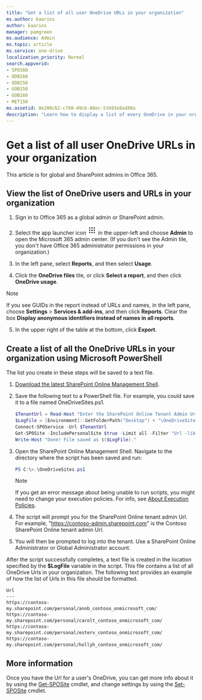 ```yaml
---
title: "Get a list of all user OneDrive URLs in your organization"
ms.author: kaarins
author: kaarins
manager: pamgreen
ms.audience: Admin
ms.topic: article
ms.service: one-drive
localization_priority: Normal
search.appverid:
- SPO160
- ODB160
- ODB150
- GOB150
- GOB160
- MET150
ms.assetid: 8e200cb2-c768-49cb-88ec-53493e8ad80a
description: "Learn how to display a list of every OneDrive in your organization."
---
```


# Get a list of all user OneDrive URLs in your organization

This article is for global and SharePoint admins in Office 365.
  
## View the list of OneDrive users and URLs in your organization

1. Sign in to Office 365 as a global admin or SharePoint admin.
    
2. Select the app launcher icon ![The app launcher icon in Office 365](media/e5aee650-c566-4100-aaad-4cc2355d909f.png) in the upper-left and choose **Admin** to open the Microsoft 365 admin center. (If you don't see the Admin tile, you don't have Office 365 administrator permissions in your organization.) 
    
3. In the left pane, select **Reports**, and then select **Usage**.
    
4. Click the **OneDrive files** tile, or click **Select a report**, and then click **OneDrive usage**.

> [!NOTE]
> If you see GUIDs in the report instead of URLs and names, in the left pane, choose **Settings** > **Services & add-ins**, and then click **Reports**. Clear the box **Display anonymous identifiers instead of names in all reports**.
    
5. In the upper right of the table at the bottom, click **Export**.
    
## Create a list of all the OneDrive URLs in your organization using Microsoft PowerShell
<a name="BKMK_Step2"> </a>

The list you create in these steps will be saved to a text file.
  
1. [Download the latest SharePoint Online Management Shell](https://go.microsoft.com/fwlink/p/?LinkId=255251).
      
2. Save the following text to a PowerShell file. For example, you could save it to a file named OneDriveSites.ps1.
    
     ```PowerShell
    $TenantUrl = Read-Host "Enter the SharePoint Online Tenant Admin Url"
	$LogFile = [Environment]::GetFolderPath("Desktop") + "\OneDriveSites.log"
	Connect-SPOService -Url $TenantUrl
	Get-SPOSite -IncludePersonalSite $true -Limit all -Filter "Url -like '-my.sharepoint.com/personal/" |select Url | Out-File $LogFile -Force
	Write-Host "Done! File saved as $($LogFile)."
     ```

3. Open the SharePoint Online Management Shell. Navigate to the directory where the script has been saved and run:

    ```PowerShell
    PS C:\>.\OneDriveSites.ps1
    ```

   > [!NOTE]
   > If you get an error message about being unable to run scripts, you might need to change your execution policies. For info, see [About Execution Policies](https://go.microsoft.com/fwlink/?linkid=869255). 
	
4. The script will prompt you for the SharePoint Online tenant admin Url. For example, "https://contoso-admin.sharepoint.com" is the Contoso SharePoint Online tenant admin Url.

5. You will then be prompted to log into the tenant. Use a SharePoint Online Administrator or Global Administrator account.

After the script successfully completes, a text file is created in the location specified by the **$LogFile** variable in the script. This file contains a list of all OneDrive Urls in your organization. The following text provides an example of how the list of Urls in this file should be formatted. 
  
```
Url                                                                
---                                                                
https://contoso-my.sharepoint.com/personal/annb_contoso_onmicrosoft_com/
https://contoso-my.sharepoint.com/personal/carolt_contoso_onmicrosoft_com/
https://contoso-my.sharepoint.com/personal/esterv_contoso_onmicrosoft_com/  
https://contoso-my.sharepoint.com/personal/hollyh_contoso_onmicrosoft_com/
```

## More information
<a name="BKMK_MoreInfo"> </a>

Once you have the Url for a user's OneDrive, you can get more info about it by using the [Get-SPOSite](https://go.microsoft.com/fwlink/?linkid=872326) cmdlet, and change settings by using the [Set-SPOSite](https://go.microsoft.com/fwlink/?linkid=872325) cmdlet.
